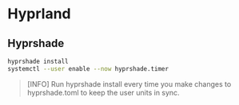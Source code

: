 # Hyprland

## Hyprshade

```bash
hyprshade install
systemctl --user enable --now hyprshade.timer
```

> [INFO]
> Run hyprshade install every time you make changes to hyprshade.toml to keep the user units in sync.
